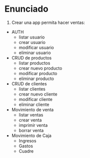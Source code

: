 # Enunciado

1. Crear una app permita hacer ventas:

- AUTH
  - listar usuario
  - crear usuario
  - modificar usuario
  - eliminar usuario
- CRUD de productos
  - listar productos
  - crear nuevo producto
  - modificar producto
  - eliminar producto
- CRUD de clientes
  - listar clientes
  - crear nuevo cliente
  - modificar cliente
  - eliminar cliente
- Movimiento de venta
  - listar ventas
  - crear venta
  - imprimir venta
  - borrar venta
- Movimiento de Caja
  - Ingresos
  - Gastos
  - Cuadre
